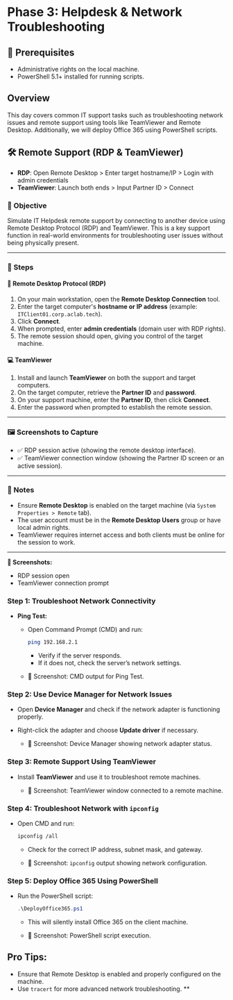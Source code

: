 # **Phase 3: Helpdesk & Network Troubleshooting**

## 🧰 Prerequisites
- Administrative rights on the local machine.
- PowerShell 5.1+ installed for running scripts.

## Overview
This day covers common IT support tasks such as troubleshooting network issues and remote support using tools like TeamViewer and Remote Desktop. Additionally, we will deploy Office 365 using PowerShell scripts.

 
 ## 🛠️ Remote Support (RDP & TeamViewer)
 
 * **RDP**: Open Remote Desktop > Enter target hostname/IP > Login with admin credentials
 * **TeamViewer**: Launch both ends > Input Partner ID > Connect
 ### 🎯 Objective
 Simulate IT Helpdesk remote support by connecting to another device using Remote Desktop Protocol (RDP) and TeamViewer. This is a key support function in real-world environments for troubleshooting user issues without being physically present.
 
 ---
 
 ### 🔧 Steps
 
 #### 📡 Remote Desktop Protocol (RDP)
 1. On your main workstation, open the **Remote Desktop Connection** tool.
 2. Enter the target computer's **hostname or IP address** (example: `ITClient01.corp.aclab.tech`).
 3. Click **Connect**.
 4. When prompted, enter **admin credentials** (domain user with RDP rights).
 5. The remote session should open, giving you control of the target machine.
 
 #### 💻 TeamViewer
 1. Install and launch **TeamViewer** on both the support and target computers.
 2. On the target computer, retrieve the **Partner ID** and **password**.
 3. On your support machine, enter the **Partner ID**, then click **Connect**.
 4. Enter the password when prompted to establish the remote session.
 
 ---
 
 ### 🖼️ Screenshots to Capture
 
 - ✅ RDP session active (showing the remote desktop interface).
 - ✅ TeamViewer connection window (showing the Partner ID screen or an active session).
 
 ---
 
 ### 🔐 Notes
 
 - Ensure **Remote Desktop** is enabled on the target machine (via `System Properties > Remote` tab).
 - The user account must be in the **Remote Desktop Users** group or have local admin rights.
 - TeamViewer requires internet access and both clients must be online for the session to work.
 
 ---
 
 **📸 Screenshots:**
 
 * RDP session open
 * TeamViewer connection prompt

### **Step 1: Troubleshoot Network Connectivity**
- **Ping Test:** 
    - Open Command Prompt (CMD) and run:
      ```bash
      ping 192.168.2.1
      ```
      - Verify if the server responds.
      - If it does not, check the server’s network settings.
      
    - 📸 Screenshot: CMD output for Ping Test.

### **Step 2: Use Device Manager for Network Issues**
- Open **Device Manager** and check if the network adapter is functioning properly.
- Right-click the adapter and choose **Update driver** if necessary.
  
    - 📸 Screenshot: Device Manager showing network adapter status.

### **Step 3: Remote Support Using TeamViewer**
- Install **TeamViewer** and use it to troubleshoot remote machines.
  
    - 📸 Screenshot: TeamViewer window connected to a remote machine.

### **Step 4: Troubleshoot Network with `ipconfig`**
- Open CMD and run:
    ```bash
    ipconfig /all
    ```
    - Check for the correct IP address, subnet mask, and gateway.
  
    - 📸 Screenshot: `ipconfig` output showing network configuration.

### **Step 5: Deploy Office 365 Using PowerShell**
- Run the PowerShell script:
    ```powershell
    .\DeployOffice365.ps1
    ```
    - This will silently install Office 365 on the client machine.

    - 📸 Screenshot: PowerShell script execution.

## Pro Tips:
- Ensure that Remote Desktop is enabled and properly configured on the machine.
- Use `tracert` for more advanced network troubleshooting.
**

